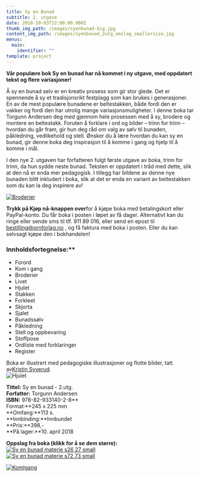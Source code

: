 ```yaml
---
title: Sy en Bunad
subtitle: 2. utgave
date: 2018-10-03T22:00:00.000Z
thumb_img_path: /images/syenbunad-big.jpg
content_img_path: /images/syenbunad_2utg_omslag_smallersize.jpg
menus:
  main:
    identifier: ""
template: project
---
```

**Vår populære bok Sy en bunad har nå kommet i ny utgave, med oppdatert tekst og flere variasjoner!**

Å sy en bunad selv er en kreativ prosess som gir stor glede. Det er spennende å sy et tradisjonsrikt festplagg som kan brukes i generasjoner. En av de mest populære bunadene er beltestakken, både fordi den er vakker og fordi den har utrolig mange variasjonsmuligheter. I denne boka tar Torgunn Andersen deg med gjennom hele prosessen med å sy, brodere og montere en beltestakk. Foruten å forklare i ord og bilder – trinn for trinn – hvordan du går fram, gir hun deg råd om valg av sølv til bunaden, påkledning, vedlikehold og stell. Ønsker du å lære hvordan du kan sy en bunad, gir denne boka deg inspirasjon til å komme i gang og hjelp til å komme i mål.

I den nye 2. utgaven har forfatteren fulgt første utgave av boka, trinn for trinn, da hun sydde neste bunad. Teksten er oppdatert i tråd med dette, slik at den nå er enda mer pedagogisk. I tillegg har bildene av denne nye bunaden blitt inkludert i boka, slik at det er enda en variant av beltestakken som du kan la deg inspirere av!

[![Broderier](https://ornforlag.no/static/fee959d4b93e091dd58bee8d5b8812dc/466da/Broderier.png "Broderier")](https://ornforlag.no/static/fee959d4b93e091dd58bee8d5b8812dc/466da/Broderier.png)

**Trykk på Kjøp nå-knappen over**for å kjøpe boka med betalingskort eller PayPal-konto. Du får boka i posten i løpet av få dager. Alternativt kan du ringe eller sende sms til tlf. 911 89 016, eller send en epost til [bestilling@ornforlag.no](mailto:bestilling@ornforlag.no?subject=Bestilling%20av%20Sy%20en%20bunad) , og få faktura med boka i posten. Eller du kan selvsagt kjøpe den i bokhandelen!

### Innholdsfortegnelse:\*\*

* Forord
* Kom i gang
* Broderier
* Livet
* Hjulet
* Stakken
* Forkleet
* Skjorta
* Sjalet
* Bunadssølv
* Påkledning
* Stell og oppbevaring
* Stoffpose
* Ordliste med forklaringer
* Register

Boka er illustrert med pedagogiske illustrasjoner og flotte bilder, tatt av[Kristin Syverud](https://www.syverudfoto.no/).\
![Hjulet](https://ornforlag.no/static/55db05a5e8c3dac39343fc139f659ba0/466da/Hjulet.png "Hjulet")

**Tittel:** Sy en bunad - 2.utg.\
**Forfatter:** Torgunn Andersen\
**ISBN:** 978-82-933140-2-8**\
Format:**245 x 225 mm\
**Omfang:**113 s.\
**Innbinding:**Innbundet\
**Pris:**398,-\
**På lager:**10. april 2018

**Oppslag fra boka (klikk for å se dem større):**\
[![Sy en bunad materie s26 27 small](https://ornforlag.no/static/e1fd9bf3fd7661d6b22bc8ca927fbeae/55feb/Sy_en_bunad_materie_s26-27_small.jpg "Sy en bunad materie s26 27 small")](https://ornforlag.no/SyEnBunad/Sy_en_bunad_materie_s26-27_med.jpg)\
[![Sy en bunad materie s72 73 small](https://ornforlag.no/static/e4bc896a0730ba4c660c909d3e74a0a5/55feb/Sy_en_bunad_materie_s72-73_small.jpg "Sy en bunad materie s72 73 small")](https://ornforlag.no/SyEnBunad/Sy_en_bunad_materie_s72-73_med.jpg)

[![KomIgang](https://ornforlag.no/static/fa31d4e6b245c4cb4dfcec6855327b6d/466da/KomIgang.png "KomIgang")](https://ornforlag.no/static/fa31d4e6b245c4cb4dfcec6855327b6d/466da/KomIgang.png)